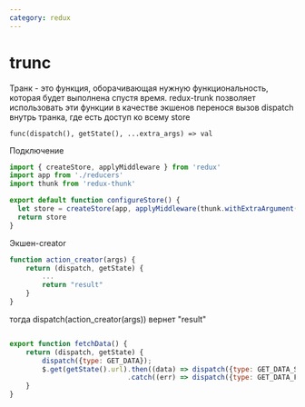 ```yaml
---
category: redux
---
```

# trunc

Транк - это функция, оборачивающая нужную функциональность, которая будет выполнена спустя время. redux-trunk позволяет использовать эти функции в качестве экшенов перенося вызов dispatch внутрь транка, где есть доступ ко всему store

`func(dispatch(), getState(), ...extra_args) => val`

Подключение
```javascript
import { createStore, applyMiddleware } from 'redux'
import app from './reducers'
import thunk from 'redux-thunk'

export default function configureStore() {
  let store = createStore(app, applyMiddleware(thunk.withExtraArgument(extra_args)))
  return store
}
```

Экшен-creator

```javascript
function action_creator(args) {
	return (dispatch, getState) {
		...
		return "result"
	}
}
```

тогда dispatch(action_creator(args)) вернет "result"

```javascript

export function fetchData() {
	return (dispatch, getState) {
		dispatch({type: GET_DATA});
		$.get(getState().url).then((data) => dispatch({type: GET_DATA_SUCCESS, payload: data}))
							 .catch((err) => dispatch({type: GET_DATA_FAILED, payload: error}));
	}
}
```
